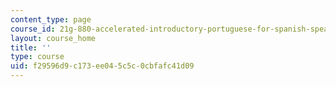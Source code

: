 ```yaml
---
content_type: page
course_id: 21g-880-accelerated-introductory-portuguese-for-spanish-speakers-fall-2013
layout: course_home
title: ''
type: course
uid: f29596d9-c173-ee04-5c5c-0cbfafc41d09
---
```

